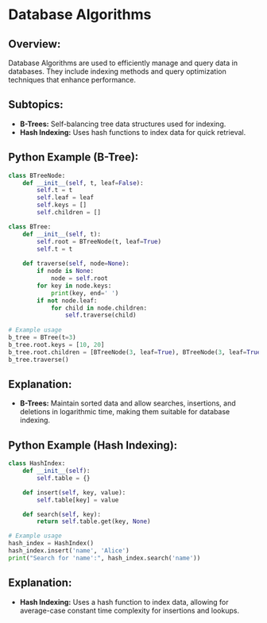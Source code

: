 # **Database Algorithms**

## **Overview:**

Database Algorithms are used to efficiently manage and query data in databases. They include indexing methods and query optimization techniques that enhance performance.

## **Subtopics:**

- **B-Trees:** Self-balancing tree data structures used for indexing.
- **Hash Indexing:** Uses hash functions to index data for quick retrieval.

## **Python Example (B-Tree):**

```python
class BTreeNode:
    def __init__(self, t, leaf=False):
        self.t = t
        self.leaf = leaf
        self.keys = []
        self.children = []

class BTree:
    def __init__(self, t):
        self.root = BTreeNode(t, leaf=True)
        self.t = t
    
    def traverse(self, node=None):
        if node is None:
            node = self.root
        for key in node.keys:
            print(key, end=' ')
        if not node.leaf:
            for child in node.children:
                self.traverse(child)
                
# Example usage
b_tree = BTree(t=3)
b_tree.root.keys = [10, 20]
b_tree.root.children = [BTreeNode(3, leaf=True), BTreeNode(3, leaf=True)]
b_tree.traverse()
```

## **Explanation:**
- **B-Trees:** Maintain sorted data and allow searches, insertions, and deletions in logarithmic time, making them suitable for database indexing.

## **Python Example (Hash Indexing):**

```python
class HashIndex:
    def __init__(self):
        self.table = {}

    def insert(self, key, value):
        self.table[key] = value

    def search(self, key):
        return self.table.get(key, None)

# Example usage
hash_index = HashIndex()
hash_index.insert('name', 'Alice')
print("Search for 'name':", hash_index.search('name'))
```

## **Explanation:**
- **Hash Indexing:** Uses a hash function to index data, allowing for average-case constant time complexity for insertions and lookups.

